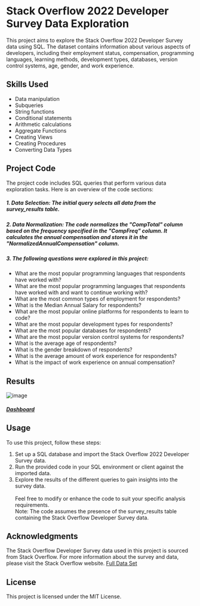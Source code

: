 # Stack Overflow 2022 Developer Survey Data Exploration
This project aims to explore the Stack Overflow 2022 Developer Survey data using SQL. The dataset contains information about various aspects of developers, including their employment status, compensation, programming languages, learning methods, development types, databases, version control systems, age, gender, and work experience.
## Skills Used
* Data manipulation
* Subqueries
* String functions
* Conditional statements
* Arithmetic calculations
* Aggregate Functions
* Creating Views
* Creating Procedures
* Converting Data Types

## Project Code
The project code includes SQL queries that perform various data exploration tasks. Here is an overview of the code sections:
##### 1. Data Selection: The initial query selects all data from the survey_results table.
##### 2. Data Normalization: The code normalizes the "CompTotal" column based on the frequency specified in the "CompFreq" column. It calculates the annual compensation and stores it in the "NormalizedAnnualCompensation" column.
##### 3. The following questions were explored in this project:
  * What are the most popular programming languages that respondents have worked with?
  * What are the most popular programming languages that respondents have worked with and want to continue working with?
  * What are the most common types of employment for respondents?
  * What is the Median Annual Salary for respondents?
  * What are the most popular online platforms for respondents to learn to code?
  * What are the most popular development types for respondents?
  * What are the most popular databases for respondents?
  * What are the most popular version control systems for respondents?
  * What is the average age of respondents?
  * What is the gender breakdown of respondents?
  * What is the average amount of work experience for respondents?
  * What is the impact of work experience on annual compensation?
## Results
![image](https://github.com/khaledtarek99/SQL-Data-Exploration-of-the-Stack-Overflow-Developer-Survey/assets/53887110/ad393a5b-3940-4a45-93c3-bd37133bdac5)
##### [Dashboard](https://public.tableau.com/views/StackOverflow2022DeveloperSurvey/StackOverflow2022DeveloperSurveyDashboard?:language=en-US&:display_count=n&:origin=viz_share_link)
## Usage
To use this project, follow these steps:
1. Set up a SQL database and import the Stack Overflow 2022 Developer Survey data.
2. Run the provided code in your SQL environment or client against the imported data.
3. Explore the results of the different queries to gain insights into the survey data.<br /> <br />
Feel free to modify or enhance the code to suit your specific analysis requirements.<br />
Note: The code assumes the presence of the survey_results table containing the Stack Overflow Developer Survey data.
## Acknowledgments
The Stack Overflow Developer Survey data used in this project is sourced from Stack Overflow. For more information about the survey and data, please visit the Stack Overflow website.
[Full Data Set](https://insights.stackoverflow.com/survey/)
## License
This project is licensed under the MIT License.
